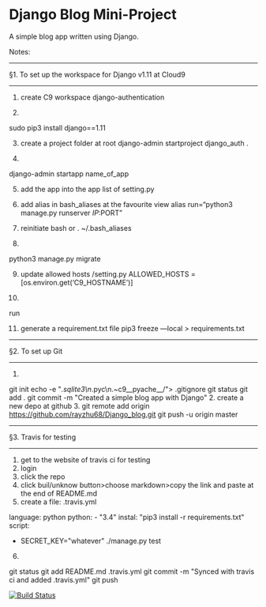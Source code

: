 # Django Blog Mini-Project

A simple blog app written using Django.

Notes:
****************************************
§1. To set up the workspace for Django v1.11 at Cloud9
************************************************
1. create C9 workspace django-authentication

2. 
sudo pip3 install django==1.11

3. create a project folder at root
django-admin startproject django_auth .

4.
django-admin startapp name_of_app

5. add the app into the app list of setting.py

6. add alias in bash_aliases at the favourite view
alias run=“python3 manage.py runserver $IP:$PORT”

7. reinitiate bash or 
. ~/.bash_aliases

8. 
python3 manage.py migrate

9. update allowed hosts
/setting.py
ALLOWED_HOSTS = [os.environ.get(‘C9_HOSTNAME’)]

10.
run

11. generate a requirement.txt file
pip3 freeze —local > requirements.txt

***********************************
§2. To set up Git
***********************************
1.
git init
echo -e "*.sqlite3\n*.pyc\n.~c9__pyache__/"> .gitignore
git status
git add .
git commit -m "Created a simple blog app with Django"
2. create a new depo at github
3. 
git remote add origin https://github.com/rayzhu68/Django_blog.git
git push -u origin master

************************************
§3. Travis for testing
************************************
1. get to the website of travis ci for testing
2. login
3. click the repo
4. click buil/unknow button>choose markdown>copy the link and paste at the end of README.md
5. create a file: .travis.yml

language: python
python:
    - "3.4"
instal: "pip3 install -r requirements.txt"
script:
- SECRET_KEY="whatever" ./manage.py test

6.
git status
git add README.md .travis.yml
git commit -m "Synced with travis ci and added .travis.yml"
git push



[![Build Status](https://travis-ci.org/rayzhu68/Django_blog.svg?branch=master)](https://travis-ci.org/rayzhu68/Django_blog)
